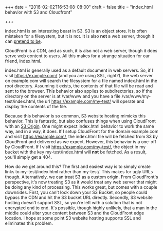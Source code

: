 +++
date = "2016-02-02T16:53:08-08:00"
draft = false
title = "index.html behavior with S3 and Cloudfront"

+++

index.html is an interesting beast in S3. S3 is an object store. It is often
mistaken for a filesystem, but it is not. It is also **not** a web server,
though it can [pretend to be]. 

CloudFront is a CDN, and as such, it is also not a web server, though it
does serve web content to users. All this makes for a strange situation for
our friend, index.html.

index.html is generally used as a default document in web servers. So, if I
visit https://example.com/ (and you are using SSL, right?), the web server on
example.com will search the filesystem for a file named index.html in the root
directory. Assuming it exists, the contents of that file will be read and sent
to the browser. This behavior also applies to subdirectories, so if the
directory on the server is at /var/www and you have a file /var/www/my-test/index.html,
the url https://example.com/my-test/ will operate and display the contents
of the file.

Because this behavior is so common, S3 website hosting mimicks this behavior.
This is fantastic, but also confuses things when using CloudFront with an
[S3 Origin]. One might expect index.html behavior to work the same way, and in
a way, it does. If I setup CloudFront for the domain example.com and visit
https://example.com/, the index.html file will be fetched from S3 by CloudFront
and delivered as we expect. However, this behavior is a one-off by CloudFront.
If I visit https://example.com/my-test/, the object in my bucket with the
key my-test/index.html will **not** be fetched. As a result, you'll simply
get a 404.

How do we get around this? The first and easiest way is to simply create links
to my-test/index.html rather than my-test/. This makes for ugly URLs though.
Alternatively, we can treat S3 as a custom origin. From CloudFront's perspective,
it's now treating S3 as it would treat any web server that might be doing any
kind of processing. This works great, but comes with a couple downsides.
First, you can't lock down your S3 Bucket, so people could bypass the CDN
and hit the S3 bucket URL directly. Secondly, S3 website hosting doesn't
support SSL, so you're left with a solution that is not encrypted end to end.
It's possible, though highly unlikely, that a man in the middle could alter
your content between S3 and the CloudFront edge location. I hope at some
point S3 website hosting supports SSL and eliminates this problem.

[pretend to be]: http://docs.aws.amazon.com/AmazonS3/latest/dev/WebsiteHosting.html
[S3 Origin]: http://docs.aws.amazon.com/AmazonCloudFront/latest/DeveloperGuide/DownloadDistS3AndCustomOrigins.html
